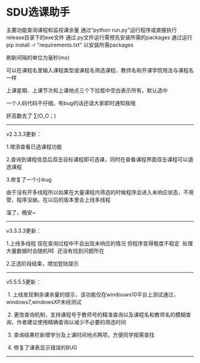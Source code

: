 # SDU选课助手
主要功能查询课程和监视课余量
通过“python run.py"运行程序或直接执行release目录下的exe文件
通过.py文件运行需预先安装所需的packages
通过运行 pip install -r "requirements.txt" 以安装所需packages

刷新间隔的单位为毫秒(ms)

可以在课程名里输入课程类型或课程名筛选课程，教师名和开课学院用法与课程名一样

上课星期、上课节次和上课地点三个下拉框中空白表示所有，默认选中

一个人码代码不仔细，有bug的话还请大家即时通知我哦

肝高数去了
∑(O_O；)

--------------------------------------------------------------

v2.3.3.3更新：

  1.增添查看已选课程功能

  2.查询到课程信息后双击目标课程即可选课，同时在查看课程界面双击课程可以退选课程

  3.修复了一个小bug

由于没有开多线程所以如果在大量课程内筛选的时候程序会进入未响应状态，不用管，程序没崩。在以后的版本里会上线多线程

溜了，晚安~

--------------------------------------------------------------

v3.3.3.3更新：

  1.上线多线程 现在查询过程中不会出现未响应的情况 但程序变得极度不稳定  处理大量数据时会随机RE  还没有找到问题所在
  
  2.正选阶段结束，增加登陆提示
  
  --------------------------------------------------------------
  v5.5.5.5更新：
  
  1. 上线发现剩余课余量的提示，该功能仅在windouws10平台上测试通过，windows7,windowsXP未经测试
  
  2. 更改查询机制，支持课程号于教师号的精准查询以及课程名和教师名的模糊查询，作者建议使用精确查询以减少不必要的筛选时间
  
  3. 查询结果栏新增学分及上课时间地点两项，方便同学按需查找
  
  4. 修复了课表显示错误的BUG
  
  ----------------------------------------------------------------
 
